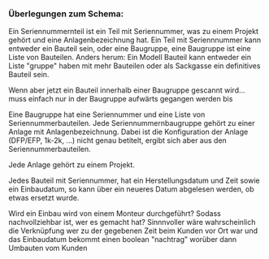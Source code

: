 ### Überlegungen zum Schema:

Ein Seriennummernteil ist ein Teil mit Seriennummer, was zu einem Projekt gehört und eine Anlagenbezeichnung hat.
Ein Teil mit Seriennnummer kann entweder ein Bauteil sein, oder eine Baugruppe, eine Baugruppe ist eine Liste von Bauteilen. Anders herum: Ein Modell Bauteil kann entweder ein Liste "gruppe" haben mit mehr Bauteilen oder als Sackgasse ein definitives Bauteil sein.

Wenn aber jetzt ein Bauteil innerhalb einer Baugruppe gescannt wird... muss einfach nur in der Baugruppe aufwärts gegangen werden bis 

Eine Baugruppe hat eine Seriennummer und eine Liste von Seriennummerbauteilen.
Jede Seriennummernbaugruppe gehört zu einer Anlage mit Anlagenbezeichnung. Dabei ist die Konfiguration der Anlage (DFP/EFP, 1k-2k, ...) nicht genau betitelt, ergibt sich aber aus den Seriennummerbauteilen.

Jede Anlage gehört zu einem Projekt.

Jedes Bauteil mit Seriennummer, hat ein Herstellungsdatum und Zeit sowie ein Einbaudatum, so kann über ein neueres Datum abgelesen werden, ob etwas ersetzt wurde.

Wird ein Einbau wird von einem Monteur durchgeführt? Sodass nachvollziehbar ist, wer es gemacht hat? Sinnnvoller wäre wahrscheinlich die Verknüpfung wer zu der gegebenen Zeit beim Kunden vor Ort war und das Einbaudatum bekommt einen boolean "nachtrag" worüber dann Umbauten vom Kunden